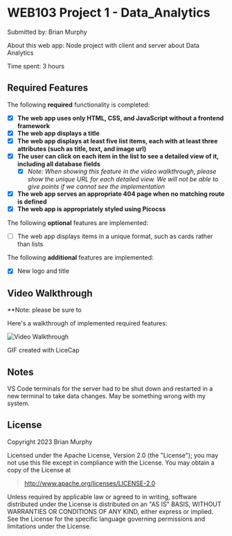 # WEB103 Project 1 - Data_Analytics

Submitted by: Brian Murphy

About this web app: Node project with client and server about Data Analytics

Time spent: 3 hours

## Required Features

The following **required** functionality is completed:

<!-- Make sure to check off completed functionality below -->
- [x] **The web app uses only HTML, CSS, and JavaScript without a frontend framework**
- [x] **The web app displays a title**
- [x] **The web app displays at least five list items, each with at least three attributes (such as title, text, and image url)**
- [x] **The user can click on each item in the list to see a detailed view of it, including all database fields**
  - [x] *Note: When showing this feature in the video walkthrough, please show the unique URL for each detailed view. We will not be able to give points if we cannot see the implementation* 
- [x] **The web app serves an appropriate 404 page when no matching route is defined**
- [x] **The web app is appropriately styled using Picocss**

The following **optional** features are implemented:

- [ ] The web app displays items in a unique format, such as cards rather than lists

The following **additional** features are implemented:

- [x] New logo and title

## Video Walkthrough

**Note: please be sure to 

Here's a walkthrough of implemented required features:

<img src='https://github.com/bmurdata/Data_Analytics/blob/main/result.gif' title='Video Walkthrough' width='' alt='Video Walkthrough' />

<!-- Replace this with whatever GIF tool you used! -->
GIF created with LiceCap

## Notes

VS Code terminals for the server had to be shut down and restarted in a new terminal to take data changes. May be something wrong with my system.

## License

Copyright 2023 Brian Murphy

Licensed under the Apache License, Version 2.0 (the "License"); you may not use this file except in compliance with the License. You may obtain a copy of the License at

> http://www.apache.org/licenses/LICENSE-2.0

Unless required by applicable law or agreed to in writing, software distributed under the License is distributed on an "AS IS" BASIS, WITHOUT WARRANTIES OR CONDITIONS OF ANY KIND, either express or implied. See the License for the specific language governing permissions and limitations under the License.
